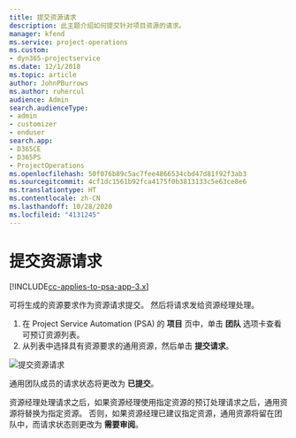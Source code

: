 ```yaml
---
title: 提交资源请求
description: 此主题介绍如何提交针对项目资源的请求。
manager: kfend
ms.service: project-operations
ms.custom:
- dyn365-projectservice
ms.date: 12/1/2018
ms.topic: article
author: JohnPBurrows
ms.author: ruhercul
audience: Admin
search.audienceType:
- admin
- customizer
- enduser
search.app:
- D365CE
- D365PS
- ProjectOperations
ms.openlocfilehash: 50f076b89c5ac7fee4866534cbd47d81f92f3ab3
ms.sourcegitcommit: 4cf1dc1561b92fca4175f0b3813133c5e63ce8e6
ms.translationtype: HT
ms.contentlocale: zh-CN
ms.lasthandoff: 10/28/2020
ms.locfileid: "4131245"
---
```

# <a name="submitting-a-resource-request"></a>提交资源请求

[!INCLUDE[cc-applies-to-psa-app-3.x](../includes/cc-applies-to-psa-app-3x.md)]

可将生成的资源要求作为资源请求提交。 然后将请求发给资源经理处理。

1. 在 Project Service Automation (PSA) 的 **项目** 页中，单击 **团队** 选项卡查看可预订资源列表。 
2. 从列表中选择具有资源要求的通用资源，然后单击 **提交请求**。

![提交资源请求](media/RM-how-to-18.png)

通用团队成员的请求状态将更改为 **已提交**。

资源经理处理请求之后，如果资源经理使用指定资源的预订处理请求之后，通用资源将替换为指定资源。 否则，如果资源经理已建议指定资源，通用资源将留在团队中，而请求状态则更改为 **需要审阅**。
